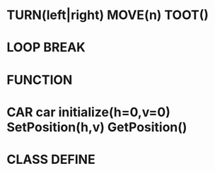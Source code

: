 # TURN(left|right) MOVE(n) TOOT()
# LOOP BREAK
# FUNCTION
# CAR car __initialize__(h=0,v=0) SetPosition(h,v) GetPosition()
# CLASS DEFINE
